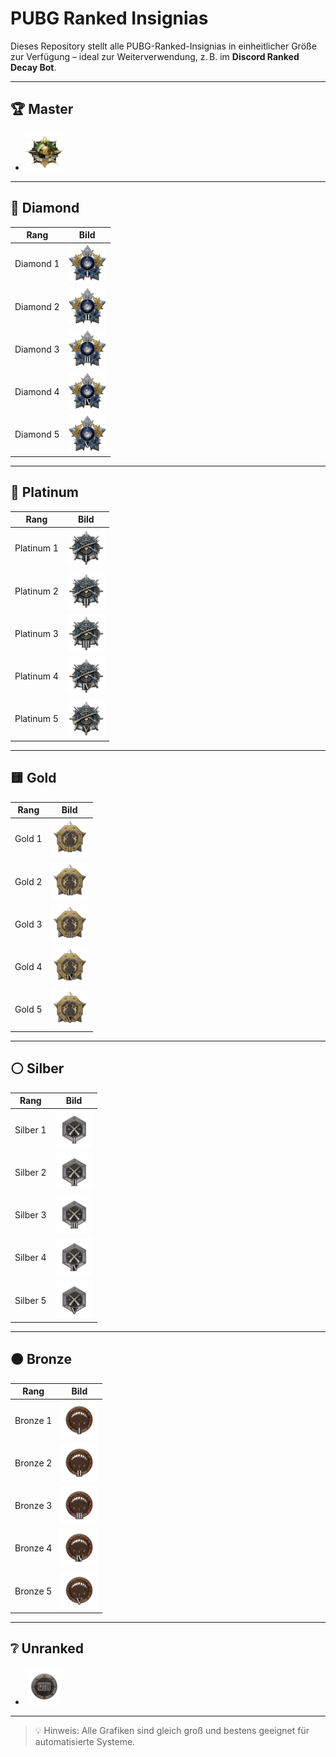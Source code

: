 # PUBG Ranked Insignias

Dieses Repository stellt alle PUBG-Ranked-Insignias in einheitlicher Größe zur Verfügung – ideal zur Weiterverwendung, z. B. im **Discord Ranked Decay Bot**.

---

## 🏆 Master

- <img src="https://raw.githubusercontent.com/LeonHobelmann/pubg-ranked-insignias/main/Ranked_Logos_Fixed_Size_Master.png" width="60" />

---

## 💎 Diamond

| Rang     | Bild |
|----------|------|
| Diamond 1 | <img src="https://raw.githubusercontent.com/LeonHobelmann/pubg-ranked-insignias/main/Ranked_Logos_Fixed_Size_Diamond_1.png" width="60" /> |
| Diamond 2 | <img src="https://raw.githubusercontent.com/LeonHobelmann/pubg-ranked-insignias/main/Ranked_Logos_Fixed_Size_Diamond_2.png" width="60" /> |
| Diamond 3 | <img src="https://raw.githubusercontent.com/LeonHobelmann/pubg-ranked-insignias/main/Ranked_Logos_Fixed_Size_Diamond_3.png" width="60" /> |
| Diamond 4 | <img src="https://raw.githubusercontent.com/LeonHobelmann/pubg-ranked-insignias/main/Ranked_Logos_Fixed_Size_Diamond_4.png" width="60" /> |
| Diamond 5 | <img src="https://raw.githubusercontent.com/LeonHobelmann/pubg-ranked-insignias/main/Ranked_Logos_Fixed_Size_Diamond_5.png" width="60" /> |

---

## 🔷 Platinum

| Rang     | Bild |
|----------|------|
| Platinum 1 | <img src="https://raw.githubusercontent.com/LeonHobelmann/pubg-ranked-insignias/main/Ranked_Logos_Fixed_Size_Platinum_1.png" width="60" /> |
| Platinum 2 | <img src="https://raw.githubusercontent.com/LeonHobelmann/pubg-ranked-insignias/main/Ranked_Logos_Fixed_Size_Platinum_2.png" width="60" /> |
| Platinum 3 | <img src="https://raw.githubusercontent.com/LeonHobelmann/pubg-ranked-insignias/main/Ranked_Logos_Fixed_Size_Platinum_3.png" width="60" /> |
| Platinum 4 | <img src="https://raw.githubusercontent.com/LeonHobelmann/pubg-ranked-insignias/main/Ranked_Logos_Fixed_Size_Platinum_4.png" width="60" /> |
| Platinum 5 | <img src="https://raw.githubusercontent.com/LeonHobelmann/pubg-ranked-insignias/main/Ranked_Logos_Fixed_Size_Platinum_5.png" width="60" /> |

---

## 🟨 Gold

| Rang     | Bild |
|----------|------|
| Gold 1 | <img src="https://raw.githubusercontent.com/LeonHobelmann/pubg-ranked-insignias/main/Ranked_Logos_Fixed_Size_Gold_1.png" width="60" /> |
| Gold 2 | <img src="https://raw.githubusercontent.com/LeonHobelmann/pubg-ranked-insignias/main/Ranked_Logos_Fixed_Size_Gold_2.png" width="60" /> |
| Gold 3 | <img src="https://raw.githubusercontent.com/LeonHobelmann/pubg-ranked-insignias/main/Ranked_Logos_Fixed_Size_Gold_3.png" width="60" /> |
| Gold 4 | <img src="https://raw.githubusercontent.com/LeonHobelmann/pubg-ranked-insignias/main/Ranked_Logos_Fixed_Size_Gold_4.png" width="60" /> |
| Gold 5 | <img src="https://raw.githubusercontent.com/LeonHobelmann/pubg-ranked-insignias/main/Ranked_Logos_Fixed_Size_Gold_5.png" width="60" /> |

---

## ⚪ Silber

| Rang     | Bild |
|----------|------|
| Silber 1 | <img src="https://raw.githubusercontent.com/LeonHobelmann/pubg-ranked-insignias/main/Ranked_Logos_Fixed_Size_Silver_1.png" width="60" /> |
| Silber 2 | <img src="https://raw.githubusercontent.com/LeonHobelmann/pubg-ranked-insignias/main/Ranked_Logos_Fixed_Size_Silver_2.png" width="60" /> |
| Silber 3 | <img src="https://raw.githubusercontent.com/LeonHobelmann/pubg-ranked-insignias/main/Ranked_Logos_Fixed_Size_Silver_3.png" width="60" /> |
| Silber 4 | <img src="https://raw.githubusercontent.com/LeonHobelmann/pubg-ranked-insignias/main/Ranked_Logos_Fixed_Size_Silver_4.png" width="60" /> |
| Silber 5 | <img src="https://raw.githubusercontent.com/LeonHobelmann/pubg-ranked-insignias/main/Ranked_Logos_Fixed_Size_Silver_5.png" width="60" /> |

---

## 🟤 Bronze

| Rang     | Bild |
|----------|------|
| Bronze 1 | <img src="https://raw.githubusercontent.com/LeonHobelmann/pubg-ranked-insignias/main/Ranked_Logos_Fixed_Size_Bronze_1.png" width="60" /> |
| Bronze 2 | <img src="https://raw.githubusercontent.com/LeonHobelmann/pubg-ranked-insignias/main/Ranked_Logos_Fixed_Size_Bronze_2.png" width="60" /> |
| Bronze 3 | <img src="https://raw.githubusercontent.com/LeonHobelmann/pubg-ranked-insignias/main/Ranked_Logos_Fixed_Size_Bronze_3.png" width="60" /> |
| Bronze 4 | <img src="https://raw.githubusercontent.com/LeonHobelmann/pubg-ranked-insignias/main/Ranked_Logos_Fixed_Size_Bronze_4.png" width="60" /> |
| Bronze 5 | <img src="https://raw.githubusercontent.com/LeonHobelmann/pubg-ranked-insignias/main/Ranked_Logos_Fixed_Size_Bronze_5.png" width="60" /> |

---

## ❔ Unranked

- <img src="https://raw.githubusercontent.com/LeonHobelmann/pubg-ranked-insignias/main/Ranked_Logos_Fixed_Size_Unranked.png" width="60" />

---

> 💡 Hinweis: Alle Grafiken sind gleich groß und bestens geeignet für automatisierte Systeme.
